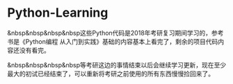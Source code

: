 # Python-Learning 

&nbsp&nbsp&nbsp&nbsp这些Python代码是2018年考研复习期间学习的，参考书是《Python编程 从入门到实践》基础的内容基本上看完了，剩余的项目代码内容还没有看完。

&nbsp&nbsp&nbsp&nbsp等考研这边的事情结束以后会继续学习更新，现在至少最大的初试已经结束了，可以重新将考研之前使用的所有东西慢慢捡回来了。
